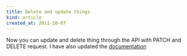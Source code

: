 ```yaml
---
title: Delete and update things
kind: article
created_at: 2011-10-07
---
```


Now you can update and delete thing through the API with PATCH and DELETE request. I have also updated the [documentation](/api/resources/things)